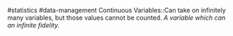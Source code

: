 #statistics #data-management 
Continuous Variables::Can take on infinitely many variables, but those values cannot be counted. *A variable which can an infinite fidelity.* 